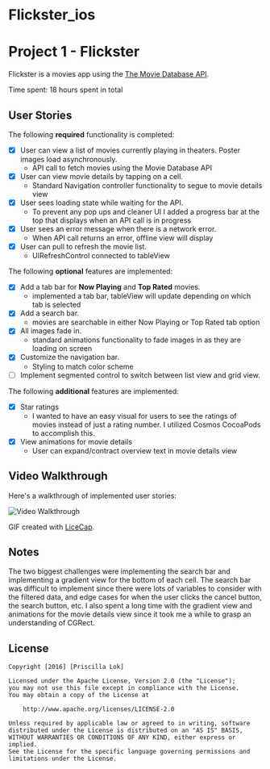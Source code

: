 # Flickster_ios
# Project 1 - Flickster

Flickster is a movies app using the [The Movie Database API](http://docs.themoviedb.apiary.io/#).

Time spent: 18 hours spent in total

## User Stories

The following **required** functionality is completed:

- [x] User can view a list of movies currently playing in theaters. Poster images load asynchronously.
    * API call to fetch movies using the Movie Database API
- [x] User can view movie details by tapping on a cell.
    * Standard Navigation controller functionality to segue to movie details view
- [x] User sees loading state while waiting for the API.
    * To prevent any pop ups and cleaner UI I added a progress bar at the top that displays when an API call is in progress
- [x] User sees an error message when there is a network error.
    * When API call returns an error, offline view will display
- [x] User can pull to refresh the movie list.
    * UIRefreshControl connected to tableView

The following **optional** features are implemented:

- [x] Add a tab bar for **Now Playing** and **Top Rated** movies.
    * implemented a tab bar, tableView will update depending on which tab is selected
- [x] Add a search bar.
    * movies are searchable in either Now Playing or Top Rated tab option
- [x] All images fade in.
    * standard animations functionality to fade images in as they are loading on screen
- [x] Customize the navigation bar.
    * Styling to match color scheme
- [ ] Implement segmented control to switch between list view and grid view.

The following **additional** features are implemented:

- [x] Star ratings
    * I wanted to have an easy visual for users to see the ratings of movies instead of just a rating number.  I utilized Cosmos CocoaPods to accomplish this.
- [x] View animations for movie details
    * User can expand/contract overview text in movie details view
## Video Walkthrough

Here's a walkthrough of implemented user stories:

![Video Walkthrough](flicksterGiphy_small.gif)

GIF created with [LiceCap](http://www.cockos.com/licecap/).

## Notes

The two biggest challenges were implementing the search bar and implementing a gradient view for the bottom of each cell.  The search bar was difficult to implement since there were lots of variables to consider with the filtered data, and edge cases for when the user clicks the cancel button, the search button, etc.  I also spent a long time with the gradient view and animations for the movie details view since it took me a while to grasp an understanding of CGRect.  

## License

    Copyright [2016] [Priscilla Lok]

    Licensed under the Apache License, Version 2.0 (the "License");
    you may not use this file except in compliance with the License.
    You may obtain a copy of the License at

        http://www.apache.org/licenses/LICENSE-2.0

    Unless required by applicable law or agreed to in writing, software
    distributed under the License is distributed on an "AS IS" BASIS,
    WITHOUT WARRANTIES OR CONDITIONS OF ANY KIND, either express or implied.
    See the License for the specific language governing permissions and
    limitations under the License.
